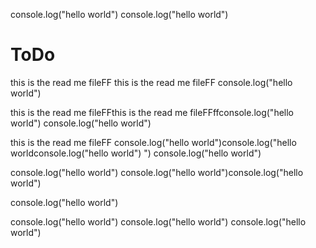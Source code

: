 console.log("hello world")
console.log("hello world")
# ToDo
this is the read me fileFF
this is the read me fileFF
console.log("hello world")

this is the read me fileFFthis is the read me fileFFffconsole.log("hello world")
console.log("hello world")

this is the read me fileFF
console.log("hello world")console.log("hello worldconsole.log("hello world")
")
console.log("hello world")


console.log("hello world")
console.log("hello world")console.log("hello world")

console.log("hello world")


console.log("hello world")
console.log("hello world")
console.log("hello world")
